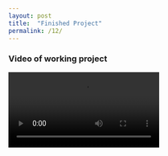 ```yaml
---
layout: post
title:  "Finished Project"
permalink: /12/
---
```


### Video of working project

<video controls >
	<source src="work.mp4" type="video/mp4">
</video>


